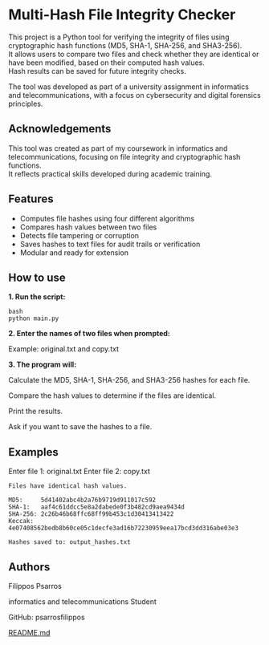 
# Multi-Hash File Integrity Checker

This project is a Python tool for verifying the integrity of files using cryptographic hash functions (MD5, SHA-1, SHA-256, and SHA3-256).  
It allows users to compare two files and check whether they are identical or have been modified, based on their computed hash values.  
Hash results can be saved for future integrity checks.

The tool was developed as part of a university assignment in informatics and telecommunications, with a focus on cybersecurity and digital forensics principles.







## Acknowledgements

This tool was created as part of my coursework in informatics and telecommunications, focusing on file integrity and cryptographic hash functions.  
It reflects practical skills developed during academic training.


## Features

- Computes file hashes using four different algorithms
- Compares hash values between two files
- Detects file tampering or corruption
- Saves hashes to text files for audit trails or verification
- Modular and ready for extension

## How to use

**1. Run the script:**

    bash
    python main.py

**2. Enter the names of two files when prompted:**

Example: original.txt and copy.txt

**3. The program will:**

Calculate the MD5, SHA-1, SHA-256, and SHA3-256 hashes for each file.

Compare the hash values to determine if the files are identical.

Print the results.

Ask if you want to save the hashes to a file.


## Examples

Enter file 1: original.txt
Enter file 2: copy.txt

    Files have identical hash values.

    MD5:     5d41402abc4b2a76b9719d911017c592
    SHA-1:   aaf4c61ddcc5e8a2dabede0f3b482cd9aea9434d
    SHA-256: 2c26b46b68ffc68ff99b453c1d30413413422
    Keccak:  4e07408562bedb8b60ce05c1decfe3ad16b72230959eea17bcd3dd316abe03e3

    Hashes saved to: output_hashes.txt
## Authors

Filippos Psarros

informatics and telecommunications Student

GitHub: psarrosfilippos

[README.md](https://github.com/user-attachments/files/21314468/README.md)

